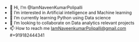 - 👋 Hi, I’m @IamNaveenKumarPolipalli
- 👀 I’m interested in Artificial intelligence and Machine learning
- 🌱 I’m currently learning Python using Data science
- 💞️ I’m looking to collaborate on Data analytics relevant projects
- 📫 How to reach me IamNaveenkumarPolipalli@gmail.com #+919182444341

<!---
IamNaveenKumarPolipalli/IamNaveenKumarPolipalli is a ✨ special ✨ repository because its `README.md` (this file) appears on your GitHub profile.
You can click the Preview link to take a look at your changes.
--->
